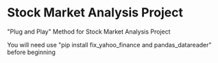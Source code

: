 # Stock Market Analysis Project

"Plug and Play" Method for Stock Market Analysis Project

You will need use "pip install fix_yahoo_finance and pandas_datareader" before beginning
